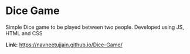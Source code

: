 # Dice Game
Simple Dice game to be played between two people.
Developed using JS, HTML and CSS

**Link:** https://navneetujjain.github.io/Dice-Game/
